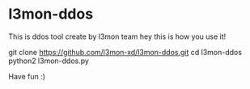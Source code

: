 # l3mon-ddos
This is ddos tool create by l3mon team 
hey this is how you use it!

git clone https://github.com/l3mon-xd/l3mon-ddos.git
cd l3mon-ddos
python2 l3mon-ddos.py

Have fun :)
